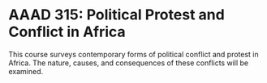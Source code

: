 # AAAD 315: Political Protest and Conflict in Africa

This course surveys contemporary forms of political conflict and protest in Africa. The nature, causes, and consequences of these conflicts will be examined.